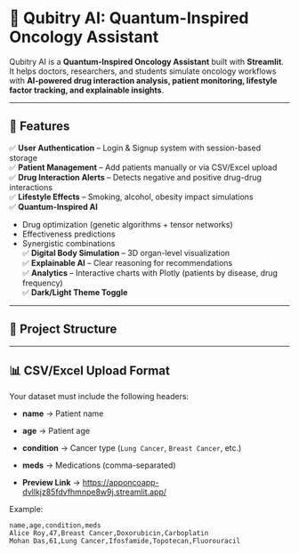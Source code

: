 # 🧬 Qubitry AI: Quantum-Inspired Oncology Assistant

Qubitry AI is a **Quantum-Inspired Oncology Assistant** built with **Streamlit**.  
It helps doctors, researchers, and students simulate oncology workflows with **AI-powered drug interaction analysis, patient monitoring, lifestyle factor tracking, and explainable insights**.

---

## 🚀 Features

✅ **User Authentication** – Login & Signup system with session-based storage  
✅ **Patient Management** – Add patients manually or via CSV/Excel upload  
✅ **Drug Interaction Alerts** – Detects negative and positive drug-drug interactions  
✅ **Lifestyle Effects** – Smoking, alcohol, obesity impact simulations  
✅ **Quantum-Inspired AI**  
   - Drug optimization (genetic algorithms + tensor networks)  
   - Effectiveness predictions  
   - Synergistic combinations  
✅ **Digital Body Simulation** – 3D organ-level visualization  
✅ **Explainable AI** – Clear reasoning for recommendations  
✅ **Analytics** – Interactive charts with Plotly (patients by disease, drug frequency)  
✅ **Dark/Light Theme Toggle**  

---

## 📂 Project Structure

---

## 📊 CSV/Excel Upload Format

Your dataset must include the following headers:


- **name** → Patient name  
- **age** → Patient age  
- **condition** → Cancer type (`Lung Cancer`, `Breast Cancer`, etc.)  
- **meds** → Medications (comma-separated)

- **Preview Link** -> https://apponcoapp-dvllkjz85fdvfhmnpe8w9j.streamlit.app/

Example:

```csv
name,age,condition,meds
Alice Roy,47,Breast Cancer,Doxorubicin,Carboplatin
Mohan Das,61,Lung Cancer,Ifosfamide,Topotecan,Fluorouracil




